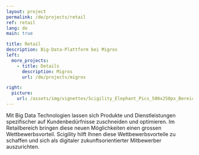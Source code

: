 ```yaml
---
layout: project
permalink: /de/projects/retail
ref: retail
lang: de
main: true

title: Retail
description: Big-Data-Plattform bei Migros
left:
  more_projects:
    - title: Details
      description: Migros
      url: /de/projects/migros

right:
  picture:
    url: /assets/img/vignettes/Scigility_Elephant_Pics_500x250px_Bereich_2.jpg
---
```


Mit Big Data Technologien lassen sich Produkte und Dienstleistungen spezifischer auf Kundenbedürfnisse zuschneiden und optimieren. Im Retailbereich bringen diese neuen Möglichkeiten einen grossen Wettbewerbsvorteil. Scigility hilft Ihnen diese Wettbewerbsvorteile zu schaffen und sich als digitaler zukunftsorientierter Mitbewerber auszurichten.
